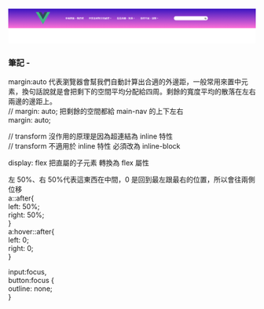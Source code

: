 ![圖文互動卡片](./L7.png "導覽列")

### 筆記 -

margin:auto 代表瀏覽器會幫我們自動計算出合適的外邊距，一般常用來置中元素，換句話說就是會把剩下的空間平均分配給四周。剩餘的寬度平均的散落在左右兩邊的邊距上。\
// margin: auto; 把剩餘的空間都給 main-nav 的上下左右\
margin: auto;

// transform 沒作用的原理是因為超連結為 inline 特性\
// transform 不適用於 inline 特性 必須改為 inline-block

display: flex 把直屬的子元素 轉換為 flex 屬性

左 50%、右 50%代表這東西在中間，0 是回到最左跟最右的位置，所以會往兩側位移\
a::after{\
  left: 50%;\
  right: 50%;\
}\
a:hover::after{\
  left: 0;\
  right: 0;\
}  


input:focus,\
  button:focus {\
  outline: none;\
}